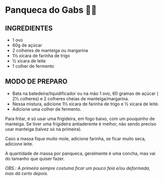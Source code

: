 # Panqueca do Gabs 👩‍🍳



## INGREDIENTES

- 1 ovo
- 60g de açúcar 
- 2 colheres de manteiga ou margarina 
- 1½ xícara de farinha de trigo
- ½ xícara de leite
- 1 colher de fermento



## MODO DE PREPARO
- Bata na batedeira/liquidificador ou na mão 1 ovo, 60 gramas de açúcar ( 2½ colheres) e 2 colheres cheias de manteiga/margarina.
- Nessa mistura, adicione 1½ xícara de farinha de trigo e ½ xícara de leite.
- Adicione uma colher de fermento.

Para fritar, é só usar uma frigideira, em fogo baixo, com um pouquinho de manteiga. Se tiver uma frigideira antiaderente é melhor, não sendo preciso usar manteiga (talvez só na primeira).

Caso a massa fique muito mole, adicione farinha, se ficar muito seca, adicione leite.

A quantidade de massa por panqueca, geralmente é uma concha, mas vai do tamanho que quiser fazer.



_OBS.: A primeira sempre costuma ficar um pouco feia e/ou deformada, mas dá certo depois._
